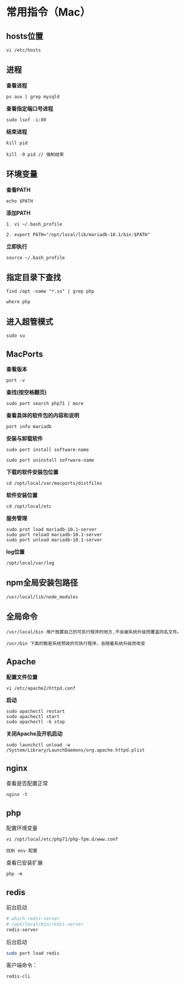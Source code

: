 # 常用指令（Mac）

## hosts位置

```
vi /etc/hosts
```
## 进程

**查看进程**

```
ps aux | grep mysqld
```

**查看指定端口号进程**

```
sudo lsof -i:80
```

**结束进程**

```
kill pid

kill -9 pid // 强制结束
```

## 环境变量

**查看PATH**

```
echo $PATH
```

**添加PATH**

```
1. vi ~/.bash_profile

2. export PATH="/opt/local/lib/mariadb-10.1/bin:$PATH"
```

**立即执行**

```
source ~/.bash_profile
```

## 指定目录下查找

```
find /opt -name "*.so" | grep php

where php
```


## 进入超管模式

```
sudo su
```

## MacPorts

**查看版本**

```
port -v
```

**查找(按空格翻页)**

```
sudo port search php71 | more
```

**查看具体的软件包的内容和说明**
```
port info mariadb
```
**安装与卸载软件**

```
sudo port install software-name

sudo port uninstall sofrware-name
```

**下载的软件安装包位置**

```
cd /opt/local/var/macports/distfiles
```

**软件安装位置**

```
cd /opt/local/etc
```

**服务管理**

```
sudo prot load mariadb-10.1-server
sudo port reload mariadb-10.1-server
sudo port unload mariadb-10.1-server
```

**log位置**

```
/opt/local/var/log
```



## npm全局安装包路径

```
/usr/local/lib/node_modules
```

## 全局命令

```
/usr/local/bin 用户放置自己的可执行程序的地方,不会被系统升级而覆盖同名文件。

/usr/bin 下面的都是系统预装的可执行程序，会随着系统升级而改变
```

## Apache

**配置文件位置**

```
vi /etc/apache2/httpd.conf
```


**启动**

```
sudo apachectl restart
sudo apachectl start
sudo apachectl -k stop
```

**关闭Apache及开机启动**
```
sudo launchctl unload -w /System/Library/LaunchDaemons/org.apache.httpd.plist
```

## nginx

查看是否配置正常

```
nginx -t
```

## php

配置环境变量

```
vi /opt/local/etc/php71/php-fpm.d/www.conf

找到 env 配置
```

查看已安装扩展

```
php -m
```

## redis 

前台启动
```sh
# which redis-server
# /opt/local/bin/redis-server
redis-server
```

后台启动

```sh
sudo port load redis
```

客户端命令：

```sh
redis-cli
```